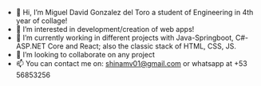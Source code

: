 - 👋 Hi, I’m  Miguel David Gonzalez del Toro a student of Engineering in 4th year of collage!
- 👀 I’m interested in development/creation of web apps!
- 🌱 I’m currently working in different projects with Java-Springboot, C#-ASP.NET Core and React; also the classic stack of HTML, CSS, JS.
- 💞️ I’m looking to collaborate on any project
- 📫 You can contact me on: shinamv01@gmail.com or whatsapp at +53 56853256

<!---
shinAC01/shinAC01 is a ✨ special ✨ repository because its `README.md` (this file) appears on your GitHub profile.
You can click the Preview link to take a look at your changes.
--->
